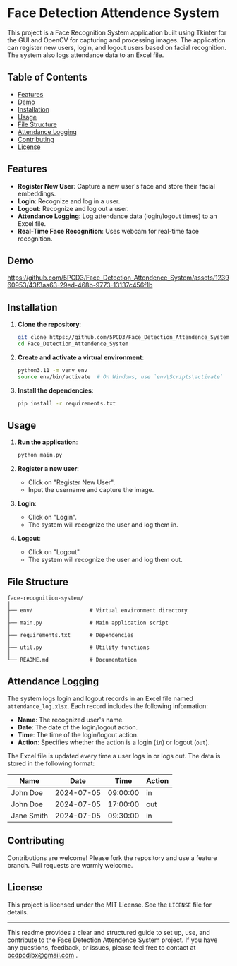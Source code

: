 # Face Detection Attendence System

This project is a Face Recognition System application built using Tkinter for the GUI and OpenCV for capturing and processing images. The application can register new users, login, and logout users based on facial recognition. The system also logs attendance data to an Excel file.

## Table of Contents
- [Features](#features)
- [Demo](#demo)
- [Installation](#installation)
- [Usage](#usage)
- [File Structure](#file-structure)
- [Attendance Logging](#attendance-logging)
- [Contributing](#contributing)
- [License](#license)

## Features
- **Register New User**: Capture a new user's face and store their facial embeddings.
- **Login**: Recognize and log in a user.
- **Logout**: Recognize and log out a user.
- **Attendance Logging**: Log attendance data (login/logout times) to an Excel file.
- **Real-Time Face Recognition**: Uses webcam for real-time face recognition.

## Demo
  
  https://github.com/5PCD3/Face_Detection_Attendence_System/assets/123960953/43f3aa63-29ed-468b-9773-13137c456f1b


 

## Installation

1. **Clone the repository**:
    ```sh
    git clone https://github.com/5PCD3/Face_Detection_Attendence_System.git
    cd Face_Detection_Attendence_System
    ```

2. **Create and activate a virtual environment**:
    ```sh
    python3.11 -m venv env
    source env/bin/activate  # On Windows, use `env\Scripts\activate`
    ```

3. **Install the dependencies**:
    ```sh
    pip install -r requirements.txt
    ```

## Usage

1. **Run the application**:
    ```sh
    python main.py
    ```

2. **Register a new user**:
    - Click on "Register New User".
    - Input the username and capture the image.

3. **Login**:
    - Click on "Login".
    - The system will recognize the user and log them in.

4. **Logout**:
    - Click on "Logout".
    - The system will recognize the user and log them out.

## File Structure
    face-recognition-system/
    │
    ├── env/                  # Virtual environment directory
    │
    ├── main.py               # Main application script
    │
    ├── requirements.txt      # Dependencies
    │
    ├── util.py               # Utility functions
    │
    └── README.md             # Documentation



## Attendance Logging
The system logs login and logout records in an Excel file named `attendance_log.xlsx`. Each record includes the following information:
- **Name**: The recognized user's name.
- **Date**: The date of the login/logout action.
- **Time**: The time of the login/logout action.
- **Action**: Specifies whether the action is a login (`in`) or logout (`out`).

The Excel file is updated every time a user logs in or logs out. The data is stored in the following format:

| Name      | Date       | Time     | Action |
|-----------|------------|----------|--------|
| John Doe  | 2024-07-05 | 09:00:00 | in     |
| John Doe  | 2024-07-05 | 17:00:00 | out    |
| Jane Smith| 2024-07-05 | 09:30:00 | in     |

## Contributing
Contributions are welcome! Please fork the repository and use a feature branch. Pull requests are warmly welcome.

## License
This project is licensed under the MIT License. See the `LICENSE` file for details.

---

This readme provides a clear and structured guide to set up, use, and contribute to the Face Detection Attendence System project. If you have any questions, feedback, or issues, please feel free to contact at [pcdpcdjbx@gmail.com](mailto:pcdpcdjbx@gmail.com) .

